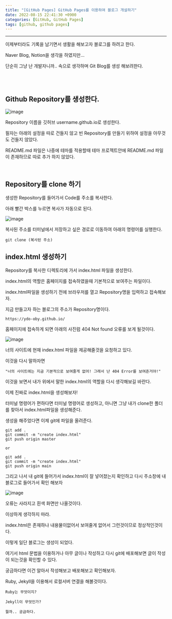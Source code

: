 ```yaml
---
title: "[GitHub Pages] GitHub Pages를 이용하여 블로그 개설하기"
date: 2022-08-15 22:41:30 +0900
categories: [GitHub, GitHub Pages]
tags: [github, github pages]
---
```


<hr>
이제부터라도 기록을 남기면서 생활을 해보고자 블로그를 하려고 한다.

Naver Blog, Notion을 생각을 하였지만...

단순히 그냥 난 개발자니까.. 속으로 생각하며 Git Blog를 생성 해보려한다.

<br>
<br>

## Github Repository를 생성한다.
![image](https://user-images.githubusercontent.com/69522086/183098208-ef6d1ae9-6100-4157-b819-4cbfc1c2d771.png)

Repository 이름을 깃허브 username.github.io로 생성한다.

필자는 아래의 설정을 따로 건들지 않고 빈 Repository를 만들기 위하여 설정을 아무것도 건들지 않았다.

README.md 파일은 나중에 테마를 적용할때 테마 프로젝트안에 README.md 파일이 존재하므로 따로 추가 하지 않았다.

<br>

## Repository를 clone 하기

생성한 Repository를 들어가서 Code를 주소를 복사한다.

아래 빨간 박스를 누르면 복사가 자동으로 된다.

![image](https://user-images.githubusercontent.com/69522086/183252758-74f7b0c8-8462-4424-9137-459e06acfc43.png)

복사된 주소를 터미널에서 저장하고 싶은 경로로 이동하여 아래의 명령어를 실행한다.

    git clone (복사된 주소)

## index.html 생성하기

Repository를 복사한 디렉토리에 가서 index.html 파일을 생성한다.

index.html의 역할은 홈페이지를 접속하였을때 기본적으로 보여주는 파일이다.

index.html파일을 생성하기 전에 브라우저를 열고 Repository명을 입력하고 접속해보자.

지금 만들고자 하는 블로그의 주소가 Repository명이다.

    https://ydo-oby.github.io/


홈페이지에 접속하게 되면 아래의 사진럼 404 Not found 오류를 보게 될것이다.

![image](https://user-images.githubusercontent.com/69522086/183296130-de945040-c459-4ae8-85c1-5e577fd8edf3.png)

너의 사이트에 현재 index.html 파일을 제공해줄것을 요청하고 있다.

이것을 다시 말하자면 

    "너의 사이트에는 지금 기본적으로 보여줄게 없어! 그래서 난 404 Error를 보여준거야!"

이것을 보면서 내가 위에서 말한 index.html의 역할을 다시 생각해보길 바란다.

이제 진짜로 index.html을 생성해보자!

터미널 명령어가 편하다면 터미널 명령어로 생성하고, 아니면 그냥 내가 clone한 폴더를 찾아서 index.html파일을 생성해준다.

생성을 해주었다면 이제 git에 파일을 올려준다.

    git add .
    git commit -m "create index.html"
    git push origin master
    
    or

    git add .
    git commit -m "create index.html"
    git push origin main

그리고 나서 내 git에 들어가서 index.html이 잘 넣어졌는지 확인하고 다시 주소창에 내 블로그로 들어가서 확인 해보자

![image](https://user-images.githubusercontent.com/69522086/183297436-319acac8-750e-4d3a-9780-7bd1deb0d0cf.png)

오류는 사라지고 흰색 화면만 나올것이다.

이상하게 생각하지 마라.

index.html은 존재하나 내용물이없어서 보여줄게 없어서 그런것이므로 정상적인것이다.

이렇게 일단 블로그는 생성이 되었다.

여기서 html 문법을 이용하거나 아무 글이나 작성하고 다시 git에 배포해보면 글이 작성이 되는것을 확인할 수 있다.

궁금하다면 이건 알아서 작성해보고 배포해보고 확인해보자.

Ruby, Jekyll을 이용해서 로컬서버 연결을 해볼것이다.

    Ruby는 무엇이지?

    Jekyll이 무엇인가?

    뭘까.. 궁금하다.